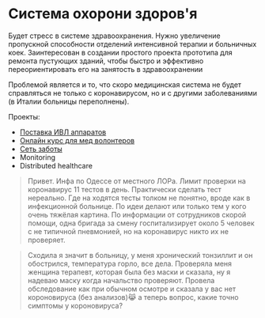 # Система охорони здоров'я

Будет стресс в системе здравоохранения. Нужно увеличение пропускной способности отделений интенсивной терапии и больничных коек. Заинтересован в создании простого проекта прототипа для ремонта пустующих зданий, чтобы быстро и эффективно переориентировать его на занятость в здравоохранении

Проблемой является и то, что скоро медицинская система не будет справляться не только с коронавирусом, но и с другими заболеваниями \(в Италии больницы переполнены\). 

Проекты:

* [Поставка ИВЛ аппаратов](../proizvodstvo-ivl-apparatov.md)
* [Онлайн курс для мед волонтеров](../onlain-kurs-dlya-med-volonterov.md)
* [Сеть заботы](../dostavka-produktov-i-medikamentov.md)
* Monitoring
* Distributed healthcare

> Привет. Инфа по Одессе от местного ЛОРа. Лимит проверки на коронавирус 11 тестов в день. Практически сделать тест нереально. Где на ходятся тесты толком не понятно, вроде как в инфекционной больнице. По идеи делают или только тем у кого очень тяжёлая картина. По информации от сотрудников скорой помощи, одна бригада за смену госпитализирует около 5 человек с не типичной пневмонией, но на коронавирус никто их не проверяет.

> Сходила я значит в больницу, у меня хронический тонзиллит и он обострился, температура горло, все дела. Проверяла меня женщина терапевт, которая была без маски и сказала, ну я надеваю маску когда начальство проверяют. Провела обследование как при обычном осмотре и сказала у вас нет короновируса \(без анализов\)😹 а теперь вопрос, какие точно симптомы у короновируса?

